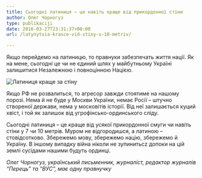 ```yaml
---
title: Сьогодні латиниця – це навіть краще від прикордонної стіни
author: Олег Чорногуз
type: publikaciji
date: 2016-03-27T23:31:37+00:00
url: /latynytsia-krasce-vid-stiny-u-10-metriv/

---
```

Якщо перейдемо на латиницю, то правнуки забезпечать життя нації. Як на мене, сьогодні це чи не єдиний шлях у майбутньому Україні залишитися Незалежною і повноцінною Нацією.<!--more-->

<img src="../../img/articles/z2014/latynka-stina.jpg" alt="Латиниця краще за стіну"/>

Якщо РФ не розвалиться, то агресор завжди стоятиме на нашому порозі. Нема й не буде у Москви України, немає Росії &#8211; штучно створеної держави, нема у московітів історії. Від неї залишається куций хвіст, і той як залишок від угрофінсько-ординського сліду.

Сьогодні латиниця &#8211; це краще від усякої прикордонної смуги чи навіть стіни у 7 чи 10 метрів. Муром не відгородишся, а латиною &#8211; стовідсотково. Збережемо мову, збережемо націю, збережемо й Україну. В іншому випадку війна ніколи не зупинитьсz допоки на цій землі сусідами нашими будуть ординці.

*Олег Чорногуз, український письменник, журналіст, редактор журналів &#8220;Перець&#8221; та &#8220;ВУС&#8221;, має одну правнучку*